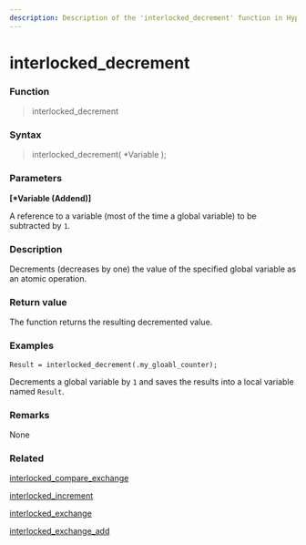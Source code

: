 ```yaml
---
description: Description of the 'interlocked_decrement' function in HyperDbg Scripts
---
```


# interlocked\_decrement

### Function

> interlocked\_decrement

### Syntax

> interlocked\_decrement( \*Variable );

### Parameters

**\[\*Variable (Addend)]**

A reference to a variable (most of the time a global variable) to be subtracted by `1`.

### Description

Decrements (decreases by one) the value of the specified global variable as an atomic operation.

### Return value

The function returns the resulting decremented value.

### Examples

`Result = interlocked_decrement(.my_gloabl_counter);`

Decrements a global variable by `1` and saves the results into a local variable named `Result`.

### Remarks

None

### Related

[interlocked\_compare\_exchange](https://docs.hyperdbg.org/commands/scripting-language/functions/interlocked/interlocked\_compare\_exchange)

[interlocked\_increment](https://docs.hyperdbg.org/commands/scripting-language/functions/interlocked/interlocked\_increment)

[interlocked\_exchange](https://docs.hyperdbg.org/commands/scripting-language/functions/interlocked/interlocked\_exchange)

[interlocked\_exchange\_add](https://docs.hyperdbg.org/commands/scripting-language/functions/interlocked/interlocked\_exchange\_add)
